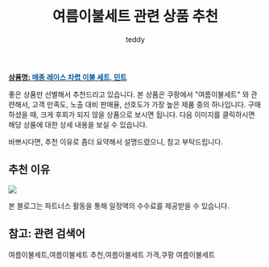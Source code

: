 ﻿---
layout: post
title:  "여름이불세트 관련 상품 추천"
author: teddy
categories: [ 가구/인테리어 ]
tags: [여름이불세트,여름이불세트 추천,여름이불세트 가격,쿠팡 여름이불세트]
image: https://static.coupangcdn.com/image/retail/images/2017/04/27/10/6/17897da4-1758-43cf-a997-f602e292197c.jpg 
description: "쿠팡에서 여름이불세트 관련 상품으로 가장 고객 선호도가 높은 제품 중 하나입니다."
---

<a href="https://link.coupang.com/re/AFFSDP?lptag=AF4928167&pageKey=20118597&itemId=79942972&vendorItemId=3135601063&traceid=V0-153-ae9813bd4b78ced4"><b>상품명: <font color='#01579B'>메종 레이스 차렵 이불 세트, 민트</font></b></a>

좋은 상품만 선별해서 추천드리고 있습니다.
본 상품은 쿠팡에서 "여름이불세트" 와 관련해서, 고객 만족도, 노출 대비 판매율, 선호도가 가장 높은 제품 중의 하나입니다.
구매하셨을 때, 크게 후회가 되지 않을 상품으로 보시면 됩니다. 
다음 이미지를 클릭하시면 해당 상품에 대한 상세 내용을 보실 수 있습니다.

바쁘시다면, 추천 이유로 좀더 요약해서 설명드렸으니, 참고 부탁드립니다.

## 추천 이유 

<a href="https://link.coupang.com/re/AFFSDP?lptag=AF4928167&pageKey=20118597&itemId=79942972&vendorItemId=3135601063&traceid=V0-153-ae9813bd4b78ced4"><img src="https://thumbnail7.coupangcdn.com/thumbnails/remote/q89/image/retail/images/2252440734134302-176af8b0-c7b8-48e1-9e5e-ad7e01ea84d6.jpg"></a> 

본 블로그는 파트너스 활동을 통해 일정액의 수수료를 제공받을 수 있습니다.

## 참고: 관련 검색어    
여름이불세트,여름이불세트 추천,여름이불세트 가격,쿠팡 여름이불세트